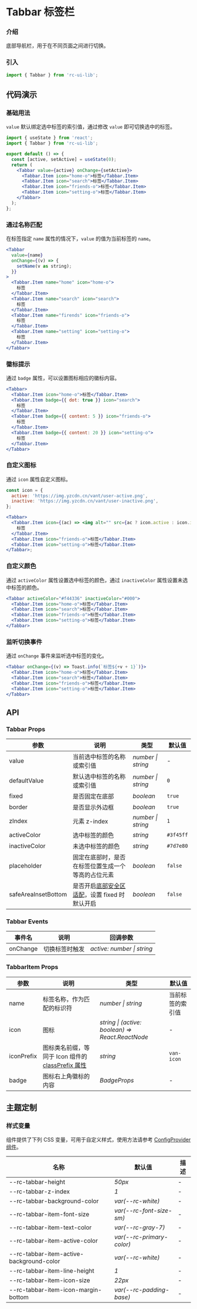# Tabbar 标签栏

### 介绍

底部导航栏，用于在不同页面之间进行切换。

### 引入

```js
import { Tabbar } from 'rc-ui-lib';
```

## 代码演示

### 基础用法

`value` 默认绑定选中标签的索引值，通过修改 `value` 即可切换选中的标签。

```jsx
import { useState } from 'react';
import { Tabbar } from 'rc-ui-lib';

export default () => {
  const [active, setActive] = useState(0);
  return (
    <Tabbar value={active} onChange={setActive}>
      <Tabbar.Item icon="home-o">标签</Tabbar.Item>
      <Tabbar.Item icon="search">标签</Tabbar.Item>
      <Tabbar.Item icon="friends-o">标签</Tabbar.Item>
      <Tabbar.Item icon="setting-o">标签</Tabbar.Item>
    </Tabbar>
  );
};
```

### 通过名称匹配

在标签指定 `name` 属性的情况下，`value` 的值为当前标签的 `name`。

```jsx
<Tabbar
  value={name}
  onChange={(v) => {
    setName(v as string);
  }}
>
  <Tabbar.Item name="home" icon="home-o">
    标签
  </Tabbar.Item>
  <Tabbar.Item name="search" icon="search">
    标签
  </Tabbar.Item>
  <Tabbar.Item name="firends" icon="friends-o">
    标签
  </Tabbar.Item>
  <Tabbar.Item name="setting" icon="setting-o">
    标签
  </Tabbar.Item>
</Tabbar>
```

### 徽标提示

通过 `badge` 属性，可以设置图标相应的徽标内容。

```jsx
<Tabbar>
  <Tabbar.Item icon="home-o">标签</Tabbar.Item>
  <Tabbar.Item badge={{ dot: true }} icon="search">
    标签
  </Tabbar.Item>
  <Tabbar.Item badge={{ content: 5 }} icon="friends-o">
    标签
  </Tabbar.Item>
  <Tabbar.Item badge={{ content: 20 }} icon="setting-o">
    标签
  </Tabbar.Item>
</Tabbar>
```

### 自定义图标

通过 `icon` 属性自定义图标。

```jsx
const icon = {
  active: 'https://img.yzcdn.cn/vant/user-active.png',
  inactive: 'https://img.yzcdn.cn/vant/user-inactive.png',
};

<Tabbar>
  <Tabbar.Item icon={(ac) => <img alt="" src={ac ? icon.active : icon.inactive} />}>
    标签
  </Tabbar.Item>
  <Tabbar.Item icon="friends-o">标签</Tabbar.Item>
  <Tabbar.Item icon="setting-o">标签</Tabbar.Item>
</Tabbar>;
```

### 自定义颜色

通过 `activeColor` 属性设置选中标签的颜色，通过 `inactiveColor` 属性设置未选中标签的颜色。

```jsx
<Tabbar activeColor="#f44336" inactiveColor="#000">
  <Tabbar.Item icon="home-o">标签</Tabbar.Item>
  <Tabbar.Item icon="search">标签</Tabbar.Item>
  <Tabbar.Item icon="friends-o">标签</Tabbar.Item>
  <Tabbar.Item icon="setting-o">标签</Tabbar.Item>
</Tabbar>
```

### 监听切换事件

通过 `onChange` 事件来监听选中标签的变化。

```jsx
<Tabbar onChange={(v) => Toast.info(`标签${+v + 1}`)}>
  <Tabbar.Item icon="home-o">标签</Tabbar.Item>
  <Tabbar.Item icon="search">标签</Tabbar.Item>
  <Tabbar.Item icon="friends-o">标签</Tabbar.Item>
  <Tabbar.Item icon="setting-o">标签</Tabbar.Item>
</Tabbar>
```

## API

### Tabbar Props

| 参数 | 说明 | 类型 | 默认值 |
| --- | --- | --- | --- |
| value | 当前选中标签的名称或索引值 | _number \| string_ | - |
| defaultValue | 默认选中标签的名称或索引值 | _number \| string_ | `0` |
| fixed | 是否固定在底部 | _boolean_ | `true` |
| border | 是否显示外边框 | _boolean_ | `true` |
| zIndex | 元素 z-index | _number \| string_ | `1` |
| activeColor | 选中标签的颜色 | _string_ | `#3f45ff` |
| inactiveColor | 未选中标签的颜色 | _string_ | `#7d7e80` |
| placeholder | 固定在底部时，是否在标签位置生成一个等高的占位元素 | _boolean_ | `false` |
| safeAreaInsetBottom | 是否开启[底部安全区适配](#/zh-CN/advanced-usage#di-bu-an-quan-qu-gua-pei)，设置 fixed 时默认开启 | _boolean_ | `false` |

### Tabbar Events

| 事件名   | 说明           | 回调参数                   |
| -------- | -------------- | -------------------------- |
| onChange | 切换标签时触发 | _active: number \| string_ |

### TabbarItem Props

| 参数 | 说明 | 类型 | 默认值 |
| --- | --- | --- | --- |
| name | 标签名称，作为匹配的标识符 | _number \| string_ | 当前标签的索引值 |
| icon | 图标 | _string \| (active: boolean) => React.ReactNode_ | - |
| iconPrefix | 图标类名前缀，等同于 Icon 组件的 [classPrefix 属性](#/zh-CN/icon#props) | _string_ | `van-icon` |
| badge | 图标右上角徽标的内容 | _BadgeProps_ | - |

## 主题定制

### 样式变量

组件提供了下列 CSS 变量，可用于自定义样式，使用方法请参考 [ConfigProvider 组件](#/zh-CN/config-provider)。

| 名称                                     | 默认值                    | 描述 |
| ---------------------------------------- | ------------------------- | ---- |
| --rc-tabbar-height                       | _50px_                    | -    |
| --rc-tabbar-z-index                      | _1_                       | -    |
| --rc-tabbar-background-color             | _var(--rc-white)_         | -    |
| --rc-tabbar-item-font-size               | _var(--rc-font-size-sm)_  | -    |
| --rc-tabbar-item-text-color              | _var(--rc-gray-7)_        | -    |
| --rc-tabbar-item-active-color            | _var(--rc-primary-color)_ | -    |
| --rc-tabbar-item-active-background-color | _var(--rc-white)_         | -    |
| --rc-tabbar-item-line-height             | _1_                       | -    |
| --rc-tabbar-item-icon-size               | _22px_                    | -    |
| --rc-tabbar-item-icon-margin-bottom      | _var(--rc-padding-base)_  | -    |
